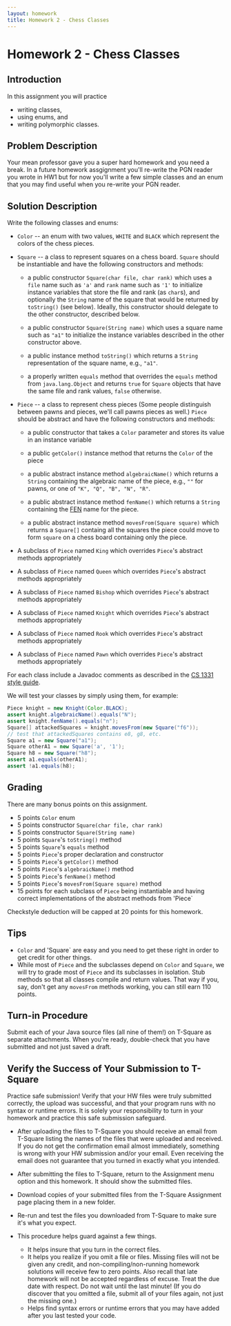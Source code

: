 ```yaml
---
layout: homework
title: Homework 2 - Chess Classes
---
```


# Homework 2 - Chess Classes

## Introduction

In this assignment you will practice

- writing classes,
- using enums, and
- writing polymorphic classes.

## Problem Description

Your mean professor gave you a super hard homework and you need a break. In a future homework assgignment you'll re-write the PGN reader you wrote in HW1 but for now you'll write a few simple classes and an enum that you may find useful when you re-write your PGN reader.

## Solution Description

Write the following classes and enums:

- `Color` -- an enum with two values, `WHITE` and `BLACK` which represent the colors of the chess pieces.

- `Square` -- a class to represent squares on a chess board. `Square` should be instantiable and have the following constructors and methods:

  - a public constructor `Square(char file, char rank)` which uses a `file` name such as `'a'` and `rank` name such as `'1'` to  initialize instance variables that store the file and rank (as `char`s), and optionally the `String` name of the square that would be returned by `toString()` (see below). Ideally, this constructor should delegate to the other constructor, described below.

  - a public constructor `Square(String name)` which uses a square name such as `"a1"` to initialize the instance variables described in the other constructor above.

  - a public instance method `toString()` which returns a `String` representation of the square name, e.g., `"a1"`.

  - a properly written `equals` method that overrides the `equals` method from `java.lang.Object` and returns `true` for `Square` objects that have the same file and rank values, `false` otherwise.

- `Piece` -- a class to represent chess pieces (Some people distinguish between pawns and pieces, we'll call pawns pieces as well.) `Piece` should be abstract and have the following constructors and methods:

  - a public constructor that takes a `Color` parameter and stores its value in an instance variable

  - a public `getColor()` instance method that returns the `Color` of the piece

  - a public abstract instance method `algebraicName()` which returns a `String` containing the algebraic name of the piece, e.g., `""` for  pawns, or one of `"K", "Q", "B", "N", "R"`.

  - a public abstract instance method `fenName()` which returns a `String` containing the [FEN](http://www.saremba.de/chessgml/standards/pgn/pgn-complete.htm#c16.1) name for the piece.

  - a public abstract instance method `movesFrom(Square square)` which returns a `Square[]` containg all the squares the piece could move to form `square` on a chess board containing only the piece.

- A subclass of `Piece` named `King` which overrides `Piece`'s abstract methods appropriately
- A subclass of `Piece` named `Queen` which overrides `Piece`'s abstract methods appropriately
- A subclass of `Piece` named `Bishop` which overrides `Piece`'s abstract methods appropriately
- A subclass of `Piece` named `Knight` which overrides `Piece`'s abstract methods appropriately
- A subclass of `Piece` named `Rook` which overrides `Piece`'s abstract methods appropriately
- A subclass of `Piece` named `Pawn` which overrides `Piece`'s abstract methods appropriately

For each class include a Javadoc comments as described in the [CS 1331 style guide](../../cs1331-style-guide.html).

We will test your classes by simply using them, for example:

```Java
Piece knight = new Knight(Color.BLACK);
assert knight.algebraicName().equals("N");
assert knight.fenName().equals("n");
Square[] attackedSquares = knight.movesFrom(new Square("f6"));
// test that attackedSquares contains e8, g8, etc.
Square a1 = new Square("a1");
Square otherA1 = new Square('a', '1');
Square h8 = new Square("h8");
assert a1.equals(otherA1);
assert !a1.equals(h8);
```

## Grading

There are many bonus points on this assignment.

- 5 points `Color` enum
- 5 points constructor `Square(char file, char rank)`
- 5 points constructor `Square(String name)`
- 5 points `Square`'s `toString()` method
- 5 points `Square`'s `equals` method
- 5 points `Piece`'s proper declaration and constructor
- 5 points `Piece`'s `getColor()` method
- 5 points `Piece`'s `algebraicName()` method
- 5 points `Piece`'s `fenName()` method
- 5 points `Piece`'s `movesFrom(Square square)` method
- 15 points for each subclass of `Piece` being instantiable and having correct implementations of the abstract methods from 'Piece`

Checkstyle deduction will be capped at 20 points for this homework.

## Tips

- `Color` and 'Square` are easy and you need to get these right in order to get credit for other things.
- While most of `Piece` and the subclasses depend on `Color` and `Square`, we will try to grade most of `Piece` and its subclasses in isolation. Stub methods so that all classes compile and return values. That way if you, say, don't get any `movesFrom` methods working, you can still earn 110 points.

## Turn-in Procedure

Submit each of your Java source files (all nine of them!) on T-Square as separate attachments.  When you're ready, double-check that you have submitted and not just saved a draft.

## Verify the Success of Your Submission to T-Square

Practice safe submission! Verify that your HW files were truly submitted correctly, the upload was successful, and that your program runs with no syntax or runtime errors. It is solely your responsibility to turn in your homework and practice this safe submission safeguard.

- After uploading the files to T-Square you should receive an email from T-Square listing the names of the files that were uploaded and received. If you do not get the confirmation email almost immediately, something is wrong with your HW submission and/or your email. Even receiving the email does not guarantee that you turned in exactly what you intended.
- After submitting the files to T-Square, return to the Assignment menu option and this homework. It should show the submitted files.
- Download copies of your submitted files from the T-Square Assignment page placing them in a new folder.
- Re-run and test the files you downloaded from T-Square to make sure it's what you expect.
- This procedure helps guard against a few things.

    - It helps insure that you turn in the correct files.
    - It helps you realize if you omit a file or files. Missing files will not be given any credit, and non-compiling/non-running homework solutions will receive few to zero points. Also recall that late homework will not be accepted regardless of excuse. Treat the due date with respect.  Do not wait until the last minute!
(If you do discover that you omitted a file, submit all of your files again, not just the missing one.)
    - Helps find syntax errors or runtime errors that you may have added after you last tested your code.
